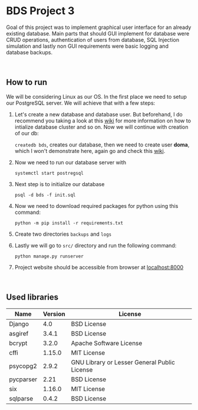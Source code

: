 # BDS Project 3
Goal of this project was to implement graphical user interface for an already existing database. Main parts that should GUI implement for database were CRUD operations, authentication of users from database, SQL Injection simulation and lastly non GUI requirements were basic logging and database backups.

&nbsp;
## How to run
We will be considering Linux as our OS.
In the first place we need to setup our PostgreSQL server. We will achieve that with a few steps:
1. Let's create a new database and database user. But beforehand, I do recommend you taking a look at this [wiki](https://wiki.archlinux.org/title/PostgreSQL#Installation) for more information on how to intialize database cluster and so on. Now we will continue with creation of our db:
    
    `createdb bds`, creates our database, then we need to create user **doma**, which I won't demonstrate here, again go and check this [wiki](https://wiki.archlinux.org/title/PostgreSQL#Installation).

2. Now we need to run our database server with

    `systemctl start postregsql`

3. Next step is to initialize our database

    `psql -d bds -f init.sql`

4. Now we need to download required packages for python using this command:

    `python -m pip install -r requirements.txt`

5. Create two directories `backups` and `logs`


6. Lastly we will go to `src/` directory and run the following command:

    `python manage.py runserver`

7. Project website should be accessible from browser at [localhost:8000](http://127.0.0.1:8000/)

&nbsp;
## Used libraries
| Name      | Version | License                                             |
|-----------|---------|-----------------------------------------------------|
| Django    | 4.0     | BSD License                                         |
| asgiref   | 3.4.1   | BSD License                                         |
| bcrypt    | 3.2.0   | Apache Software License                             |
| cffi      | 1.15.0  | MIT License                                         |
| psycopg2  | 2.9.2   | GNU Library or Lesser General Public License        |
| pycparser | 2.21    | BSD License                                         |
| six       | 1.16.0  | MIT License                                         |
| sqlparse  | 0.4.2   | BSD License                                         |